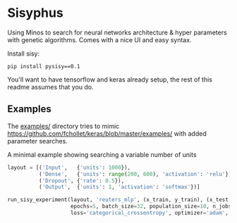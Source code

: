 # Sisyphus


Using Minos to search for neural networks architecture & hyper parameters with genetic algorithms.  Comes with a nice UI and easy syntax.

Install sisy:
```
pip install pysisy==0.1
```
You'll want to have tensorflow and keras already setup, the rest of this readme assumes that you do.


## Examples

The  [examples/](https://github.com/qorrect/sisy/tree/master/examples) directory tries to mimic https://github.com/fchollet/keras/blob/master/examples/ with added parameter searches.

A minimal example showing searching a variable number of units

```python
layout = [('Input',   {'units': 1000}),
          ('Dense',   {'units': range(200, 600), 'activation': 'relu'}),
          ('Dropout', {'rate': 0.5}),
          ('Output',  {'units': 1, 'activation': 'softmax'})]

run_sisy_experiment(layout, 'reuters_mlp', (x_train, y_train), (x_test, y_test),
                    epochs=5, batch_size=32, population_size=10, n_jobs=8,
                    loss='categorical_crossentropy', optimizer='adam', metric='acc', shuffle=False)

```